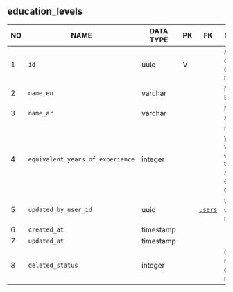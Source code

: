 education_levels
----------------------------


NO | NAME | DATA TYPE | PK | FK | DESCRIPTION  | COMMENTS          
---|------|-----------|----|----|--------------|----------
1|`id` | uuid | V |  | Autogenerated or manually created on migration
2|`name_en` | varchar |  |  | Name in English
3|`name_ar` | varchar |  |  | Name in Arabic
4|`equivalent_years_of_experience` | integer |  |  | Number of years of working experience that may substitute the edutation certificate
5|`updated_by_user_id` | uuid |  | [`users`](users.md) | User that last updated the record
6|`created_at` | timestamp |  |  | 
7|`updated_at` | timestamp |  |  | 
8|`deleted_status` | integer |  |  | 0 - active record, 1 - deleted record.
